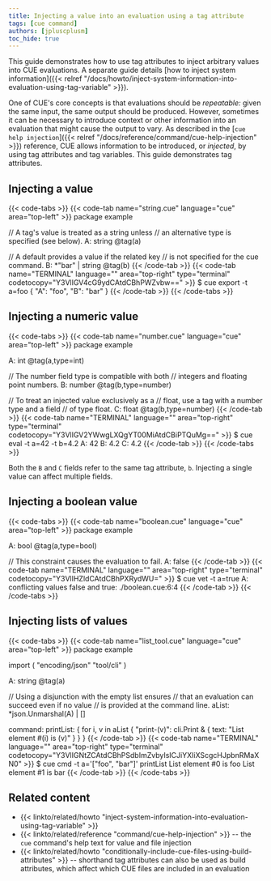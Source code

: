 ```yaml
---
title: Injecting a value into an evaluation using a tag attribute
tags: [cue command]
authors: [jpluscplusm]
toc_hide: true
---
```


This guide demonstrates how to use tag attributes to inject arbitrary values
into CUE evaluations. A separate guide details
[how to inject system information]({{< relref "/docs/howto/inject-system-information-into-evaluation-using-tag-variable" >}}).

One of CUE's core concepts is that evaluations should be *repeatable:* given
the same input, the same output should be produced.
However, sometimes it can be necessary to introduce context or other information
into an evaluation that might cause the output to vary. As described in the
[`cue help injection`]({{< relref "/docs/reference/command/cue-help-injection" >}})
reference, CUE allows information to be introduced, or *injected*, by using tag
attributes and tag variables. This guide demonstrates tag attributes.

## Injecting a value

{{< code-tabs >}}
{{< code-tab name="string.cue" language="cue" area="top-left" >}}
package example

// A tag's value is treated as a string unless
// an alternative type is specified (see below).
A: string @tag(a)

// A default provides a value if the related key
// is not specified for the cue command.
B: *"bar" | string @tag(b)
{{< /code-tab >}}
{{< code-tab name="TERMINAL" language="" area="top-right" type="terminal" codetocopy="Y3VlIGV4cG9ydCAtdCBhPWZvbw==" >}}
$ cue export -t a=foo
{
    "A": "foo",
    "B": "bar"
}
{{< /code-tab >}}
{{< /code-tabs >}}

## Injecting a numeric value

{{< code-tabs >}}
{{< code-tab name="number.cue" language="cue" area="top-left" >}}
package example

A: int @tag(a,type=int)

// The number field type is compatible with both
// integers and floating point numbers.
B: number @tag(b,type=number)

// To treat an injected value exclusively as a
// float, use a tag with a number type and a field
// of type float.
C: float @tag(b,type=number)
{{< /code-tab >}}
{{< code-tab name="TERMINAL" language="" area="top-right" type="terminal" codetocopy="Y3VlIGV2YWwgLXQgYT00MiAtdCBiPTQuMg==" >}}
$ cue eval -t a=42 -t b=4.2
A: 42
B: 4.2
C: 4.2
{{< /code-tab >}}
{{< /code-tabs >}}

Both the `B` and `C` fields refer to the same tag attribute, `b`.
Injecting a single value can affect multiple fields.

## Injecting a boolean value

{{< code-tabs >}}
{{< code-tab name="boolean.cue" language="cue" area="top-left" >}}
package example

A: bool @tag(a,type=bool)

// This constraint causes the evaluation to fail.
A: false
{{< /code-tab >}}
{{< code-tab name="TERMINAL" language="" area="top-right" type="terminal" codetocopy="Y3VlIHZldCAtdCBhPXRydWU=" >}}
$ cue vet -t a=true
A: conflicting values false and true:
    ./boolean.cue:6:4
{{< /code-tab >}}
{{< /code-tabs >}}

## Injecting lists of values

{{< code-tabs >}}
{{< code-tab name="list_tool.cue" language="cue" area="top-left" >}}
package example

import (
	"encoding/json"
	"tool/cli"
)

A: string @tag(a)

// Using a disjunction with the empty list ensures
// that an evaluation can succeed even if no value
// is provided at the command line.
aList: *json.Unmarshal(A) | []

command: printList: {
	for i, v in aList {
		"print-\(v)": cli.Print & {
			text: "List element #\(i) is \(v)"
		}
	}
}
{{< /code-tab >}}
{{< code-tab name="TERMINAL" language="" area="top-right" type="terminal" codetocopy="Y3VlIGNtZCAtdCBhPSdbImZvbyIsICJiYXIiXScgcHJpbnRMaXN0" >}}
$ cue cmd -t a='["foo", "bar"]' printList
List element #0 is foo
List element #1 is bar
{{< /code-tab >}}
{{< /code-tabs >}}

## Related content

- {{< linkto/related/howto "inject-system-information-into-evaluation-using-tag-variable" >}}
- {{< linkto/related/reference "command/cue-help-injection" >}} -- the `cue` command's help
  text for value and file injection
- {{< linkto/related/howto "conditionally-include-cue-files-using-build-attributes" >}}
  -- shorthand tag attributes can also be used as build attributes, which
  affect which CUE files are included in an evaluation
